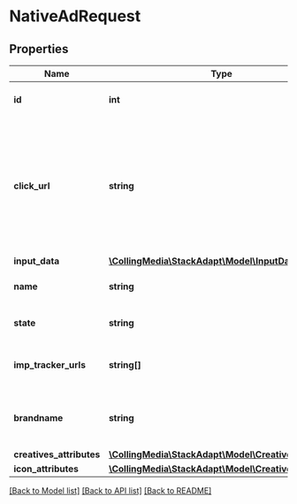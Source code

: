 # NativeAdRequest

## Properties
Name | Type | Description | Notes
------------ | ------------- | ------------- | -------------
**id** | **int** | The ID of the native ad. | [default to 22]
**click_url** | **string** | The click URL of the native ad. Not used for App Install Campaigns, where the click url is on the campaign object. | [default to 'www.stackadapt.com']
**input_data** | [**\CollingMedia\StackAdapt\Model\InputData**](InputData.md) |  | 
**name** | **string** | The name of the native ad | [default to 'API New Native Ad']
**state** | **string** | The state of the campaign. | [optional] [default to 'active']
**imp_tracker_urls** | **string[]** | List of URLs for impression tracking. | [optional] 
**brandname** | **string** | Brand name associated with the creative. | [default to 'My Brand']
**creatives_attributes** | [**\CollingMedia\StackAdapt\Model\CreativeRequest[]**](CreativeRequest.md) |  | [optional] 
**icon_attributes** | [**\CollingMedia\StackAdapt\Model\CreativeRequest**](CreativeRequest.md) |  | [optional] 

[[Back to Model list]](../README.md#documentation-for-models) [[Back to API list]](../README.md#documentation-for-api-endpoints) [[Back to README]](../README.md)


